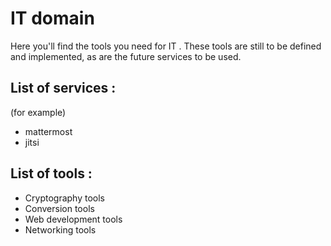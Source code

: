 # IT domain

Here you'll find the tools you need for IT . 
These tools are still to be defined and implemented, as are the future services to be used.

## List of services : 
(for example) 
- mattermost
- jitsi

## List of tools : 
- Cryptography tools
- Conversion tools
- Web development tools
- Networking tools
